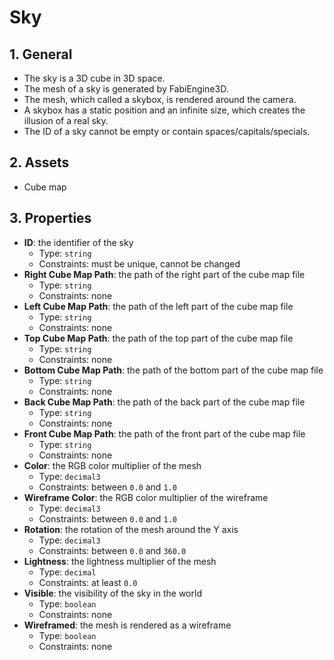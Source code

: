 # Sky

## 1. General

- The sky is a 3D cube in 3D space.
- The mesh of a sky is generated by FabiEngine3D.
- The mesh, which called a skybox, is rendered around the camera.
- A skybox has a static position and an infinite size, which creates the illusion of a real sky.
- The ID of a sky cannot be empty or contain spaces/capitals/specials.

## 2. Assets

- Cube map

## 3. Properties

- **ID**: the identifier of the sky
  - Type: `string`
  - Constraints: must be unique, cannot be changed
- **Right Cube Map Path**: the path of the right part of the cube map file
  - Type: `string`
  - Constraints: none
- **Left Cube Map Path**: the path of the left part of the cube map file
  - Type: `string`
  - Constraints: none
- **Top Cube Map Path**: the path of the top part of the cube map file
  - Type: `string`
  - Constraints: none
- **Bottom Cube Map Path**: the path of the bottom part of the cube map file
  - Type: `string`
  - Constraints: none
- **Back Cube Map Path**: the path of the back part of the cube map file
  - Type: `string`
  - Constraints: none
- **Front Cube Map Path**: the path of the front part of the cube map file
  - Type: `string`
  - Constraints: none
- **Color**: the RGB color multiplier of the mesh
  - Type: `decimal3`
  - Constraints: between `0.0` and `1.0`
- **Wireframe Color**: the RGB color multiplier of the wireframe
  - Type: `decimal3`
  - Constraints: between `0.0` and `1.0`
- **Rotation**: the rotation of the mesh around the Y axis
  - Type: `decimal3`
  - Constraints: between `0.0` and `360.0`
- **Lightness**: the lightness multiplier of the mesh
  - Type: `decimal`
  - Constraints: at least `0.0`
- **Visible**: the visibility of the sky in the world
  - Type: `boolean`
  - Constraints: none
- **Wireframed**: the mesh is rendered as a wireframe
  - Type: `boolean`
  - Constraints: none
